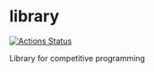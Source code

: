 # library
[![Actions Status](https://github.com/satanic0258/library/workflows/verify/badge.svg)](https://github.com/satanic0258/library/actions)

Library for competitive programming
